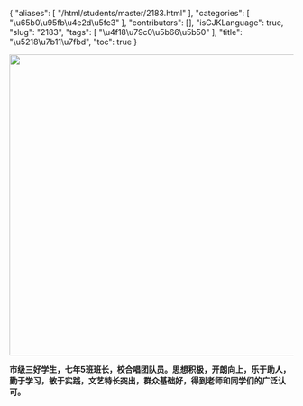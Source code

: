 {
    "aliases": [
        "/html/students/master/2183.html"
    ],
    "categories": [
        "\u65b0\u95fb\u4e2d\u5fc3"
    ],
    "contributors": [],
    "isCJKLanguage": true,
    "slug": "2183",
    "tags": [
        "\u4f18\u79c0\u5b66\u5b50"
    ],
    "title": "\u5218\u7b11\u7fbd",
    "toc": true
}


<img
    src="https://cdn.tfls.online/mirror/full/7c85bce8d920eaae4bf9405cc223f9ffb78a36eb.jpg"
    style="display:block;margin-left:auto;margin-right:auto;"
    decoding="async"
    fetchpriority="auto"
    loading="lazy"
    height="534"
    width="800"
/>




   






**市级三好学生，七年5班班长，校合唱团队员。思想积极，开朗向上，乐于助人，勤于学习，敏于实践，文艺特长突出，群众基础好，得到老师和同学们的广泛认可。**




   




